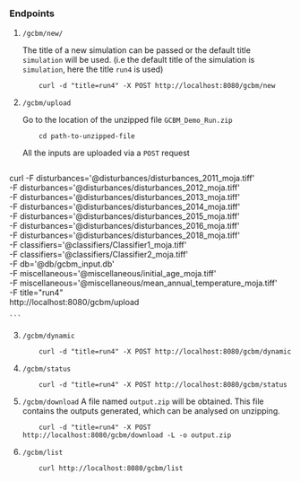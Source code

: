 <h3> Endpoints </h3>

1.  `/gcbm/new/` 

    The title of a new simulation can be passed or the default title `simulation` will be used. (i.e the default title of the simulation is `simulation`, here the title `run4` is used)

    ```
        curl -d "title=run4" -X POST http://localhost:8080/gcbm/new
    ````

2. `/gcbm/upload`

    Go to the location of the unzipped file `GCBM_Demo_Run.zip`

    ```
        cd path-to-unzipped-file
    ```

    All the inputs are uploaded via a `POST` request
    ```
curl -F disturbances='@disturbances/disturbances_2011_moja.tiff' \
     -F disturbances='@disturbances/disturbances_2012_moja.tiff' \
     -F disturbances='@disturbances/disturbances_2013_moja.tiff' \
     -F disturbances='@disturbances/disturbances_2014_moja.tiff' \
     -F disturbances='@disturbances/disturbances_2015_moja.tiff' \
     -F disturbances='@disturbances/disturbances_2016_moja.tiff' \
     -F disturbances='@disturbances/disturbances_2018_moja.tiff' \
     -F classifiers='@classifiers/Classifier1_moja.tiff' \
     -F classifiers='@classifiers/Classifier2_moja.tiff' \
     -F db='@db/gcbm_input.db' \
     -F miscellaneous='@miscellaneous/initial_age_moja.tiff' \
     -F miscellaneous='@miscellaneous/mean_annual_temperature_moja.tiff' \
     -F title="run4" \
     http://localhost:8080/gcbm/upload

    ```
3. `/gcbm/dynamic`

    ```
        curl -d "title=run4" -X POST http://localhost:8080/gcbm/dynamic
    ```

4. `/gcbm/status`
    ```
        curl -d "title=run4" -X POST http://localhost:8080/gcbm/status
    ```
5. `/gcbm/download`
    A file named `output.zip` will be obtained. This file contains the outputs generated, which can be analysed on unzipping.
    
    ```
        curl -d "title=run4" -X POST http://localhost:8080/gcbm/download -L -o output.zip
    ```
6. `/gcbm/list`
    ```
        curl http://localhost:8080/gcbm/list
    ```
